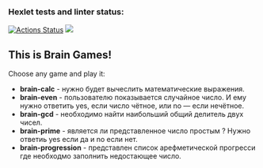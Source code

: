 ### Hexlet tests and linter status:
[![Actions Status](https://github.com/impuls64s/python-project-lvl1/workflows/hexlet-check/badge.svg)](https://github.com/impuls64s/python-project-lvl1/actions)
<a href="https://codeclimate.com/github/impuls64s/python-project-lvl1/maintainability"><img src="https://api.codeclimate.com/v1/badges/cf28bb5088a04b2b6842/maintainability" /></a>

<h2>This is Brain Games!</h2>
<p>Сhoose any game and play it:</p>
<ul>
  <li><b>brain-calc</b> - нужно будет вычеслить математические выражения.</li>   
  <li><b>brain-even</b> - пользователю показывается случайное число. И ему нужно ответить yes, если число чётное, или no — если нечётное.</li>
  <li><b>brain-gcd</b> - необходимо найти наибольший общий делитель двух чисел.</li>
  <li><b>brain-prime</b> - является ли представленное число простым ? Нужно ответиь yes если да и no если нет.</li>
  <li><b>brain-progression</b> - представлен список арефметической прогресси где необходмо заполнить недостающее число.</li>
</ul>
